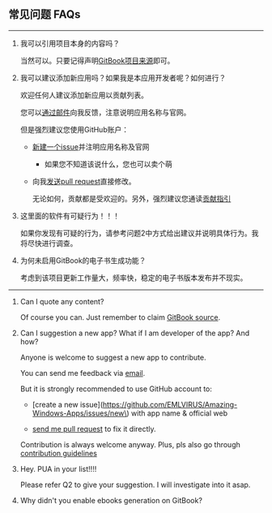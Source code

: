 ## 常见问题   FAQs

---

1. 我可以引用项目本身的内容吗？

   当然可以。只要记得声明[GitBook项目来源](https://www.gitbook.com/book/emlvirus/windows-apps-that-amaze-us)即可。

2. 我可以建议添加新应用吗？如果我是本应用开发者呢？如何进行？

   欢迎任何人建议添加新应用以贡献列表。

   您可以[通过邮件](mailto:EMLVIRUS@outlook.com)向我反馈，注意说明应用名称与官网。

   但是强烈建议您使用GitHub账户：

   * [新建一个issue](https://github.com/EMLVIRUS/Amazing-Windows-Apps/issues/new)并注明应用名称及官网
     * 如果您不知道该说什么，您也可以卖个萌
   * 向我[发送pull request](https://github.com/EMLVIRUS/Amazing-Windows-Apps/pull/new/master)直接修改。

     无论如何，贡献都是受欢迎的。另外，强烈建议您通读[贡献指引](https://github.com/EMLVIRUS/Amazing-Windows-Apps/wiki/Contribution-Guidelines-贡献指引)

3. 这里面的软件有可疑行为！！！

   如果你发现有可疑的行为，请参考问题2中方式给出建议并说明具体行为。我将尽快进行调查。

4. 为何未启用GitBook的电子书生成功能？

   考虑到该项目更新工作量大，频率快，稳定的电子书版本发布并不现实。

---



1. Can I quote any content?

    Of course you can. Just remember to claim [GitBook source](https://www.gitbook.com/book/emlvirus/windows-apps-that-amaze-us).

2. Can I suggestion a new app? What if I am developer of the app? And how?

    Anyone is welcome to suggest a new app to contribute. 

    You can send me feedback via [email](mailto:EMLVIRUS@outlook.com).

    But it is strongly recommended to use GitHub account to:

    * [create a new issue](https://github.com/EMLVIRUS/Amazing-Windows-Apps/issues/new\) with app name & official web

    * [send me pull request](https://github.com/EMLVIRUS/Amazing-Windows-Apps/pull/new/master) to fix it directly. 

    Contribution is always welcome anyway. Plus, pls also go through [contribution guidelines](https://github.com/EMLVIRUS/Amazing-Windows-Apps/wiki/Contribution-Guidelines-%E8%B4%A1%E7%8C%AE%E6%8C%87%E5%BC%95)

3. Hey. PUA in your list!!!!

    Please refer Q2 to give your suggestion. I will investigate into it asap.

4. Why didn't you enable ebooks generation on GitBook?

